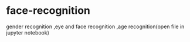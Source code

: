 # face-recognition
gender recognition ,eye and face recognition ,age recognition(open file in jupyter notebook)
